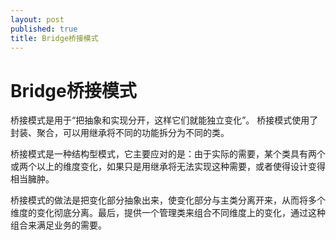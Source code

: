```yaml
---
layout: post
published: true
title: Bridge桥接模式
---
```

# Bridge桥接模式

桥接模式是用于“把抽象和实现分开，这样它们就能独立变化”。 桥接模式使用了封装、聚合，可以用继承将不同的功能拆分为不同的类。

桥接模式是一种结构型模式，它主要应对的是：由于实际的需要，某个类具有两个或两个以上的维度变化，如果只是用继承将无法实现这种需要，或者使得设计变得相当臃肿。

桥接模式的做法是把变化部分抽象出来，使变化部分与主类分离开来，从而将多个维度的变化彻底分离。最后，提供一个管理类来组合不同维度上的变化，通过这种组合来满足业务的需要。

